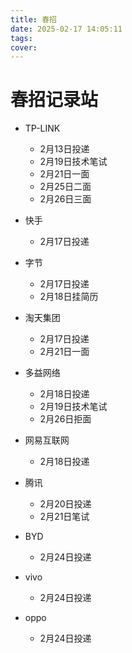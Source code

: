 ```yaml
---
title: 春招
date: 2025-02-17 14:05:11
tags:
cover:
---
```

# 春招记录站

- TP-LINK
  - 2月13日投递
  - 2月19日技术笔试
  - 2月21日一面
  - 2月25日二面
  - 2月26日三面
  
- 快手
  - 2月17日投递

- 字节
  - 2月17日投递
  - 2月18日挂简历

- 淘天集团
  - 2月17日投递
  - 2月21日一面

- 多益网络
  - 2月18日投递
  - 2月19日技术笔试
  - 2月26日拒面

- 网易互联网
  - 2月18日投递
  
- 腾讯
  - 2月20日投递
  - 2月21日笔试 

- BYD
  - 2月24日投递

- vivo
  - 2月24日投递

- oppo
  - 2月24日投递 